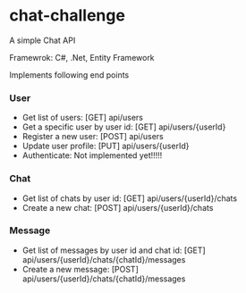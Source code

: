 # chat-challenge
A simple Chat API

Framewrok: C#, .Net, Entity Framework

Implements following end points
### User
- Get list of users: [GET] api/users
- Get a specific user by user id: [GET] api/users/{userId}
- Register a new user: [POST] api/users
- Update user profile: [PUT] api/users/{userId} 
- Authenticate: Not implemented yet!!!!!

### Chat
- Get list of chats by user id: [GET] api/users/{userId}/chats
- Create a new chat: [POST] api/users/{userId}/chats

### Message
- Get list of messages by user id and chat id: [GET] api/users/{userId}/chats/{chatId}/messages
- Create a new message: [POST] api/users/{userId}/chats/{chatId}/messages
